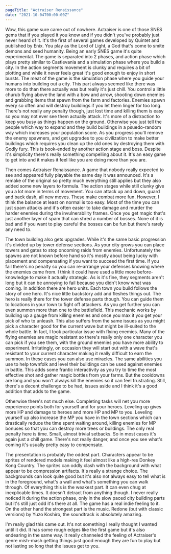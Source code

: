 ```yaml
---
pageTitle: "Actraiser Renaissance"
date: "2021-10-04T00:00:00Z"
---
```


Wow, this game sure came out of nowhere.  Actraiser is one of those SNES gems that if you played it you know and if you didn't you've probably just never heard of it. It's the first of several games developed by Quintet and published by Enix.  You play as the Lord of Light, a God that's come to smite demons and seed humanity.  Being an early SNES game it's quite experimental.  The game is separated into 2 phases, and action phase which plays pretty similar to Castlevania and a simulation phase where you build a city.  In the action segments movement is clunky and requires a bit of plotting and while it never feels great it's good enough to enjoy in short bursts.  The meat of the game is the simulation phase where you guide your humans into building out a city.  This part always seemed like there was more to do than there actually was but really it's just chill.  You control a little churub flying above the land with a bow and arrow, shooting down enemies and grabbing items that spawn from the farm and factories.  Enemies spawn every so often and will destroy buildings if you let them linger for too long.  There's not really any penalty though, just lost time and killing them is easy so you may not ever see them actually attack.  It's more of a distraction to keep you busy as things happen on the ground.  Otherwise you just tell the people which way to expand and they build buildings in a psuedo-random way which increases your population score.  As you progress you'll remove the enemy spawners, and get upgrades to you civilization to make better buildings which requires you clean up the old ones by destroying them with Godly fury.  This is book-ended by another action stage and boss.  Despite it's simplicity there's really something compelling about it.  It's an easy game to get into and it makes it feel like you are doing more than you are.

Then comes Actraiser Renaissance.  A game that nobody really expected to see and appeared fully playable the same day it was announced.  It's a remake of the original so pretty much everything still applies but they also added some new layers to formula.  The action stages while still clunky give you a lot more in terms of movement.  You can attack up and down, guard and back dash, all new moves.  These make combat more fun.  However, I think the balance at least on normal is too easy.  Most of the time you can just spam attacks and it's often easier to take damage and murder the harder enemies during the invulnerability frames.  Once you get magic that's just another layer of spam that can shred a number of bosses.  None of it is bad and if you want to play careful the bosses can be fun but there's rarely any need to.

The town building also gets upgrades.  While it's the same basic progression it's divided up by tower defense sections.  As your city grows you can place towers and gates to stop oncoming raids from enemies.  Unfortunately the spawns are not known before hand so it's mostly about being lucky with placement and compensating if you want to succeed the first time.  If you fail there's no penalty so you can re-arrange your defenses knowing where the enemies came from.  I think it could have used a little more before-knowledge to make it actually strategic.  As is it's fine, they segments aren't long but it can be annoying to fail because you didn't know what was coming.  In addition there are hero units.  Each town you build follows the story of one hero.  It's nice little backstory add and fleshes things out.  The hero is really there for the tower defense parts though.  You can guide them to locations in your town to fight off attackers.  As you get further you can even summon more than one to the battlefield.  This mechanic works by building up a gauge from killing enemies and once you max it you get your pick of who to unleash.  This also suffers from the same issues as you might pick a character good for the current wave but might be ill-suited to the whole battle.  In fact, I took particular issue with flying enemies.  Many of the flying enemies are magic resistant so there's really only one character you can pick if you see them, with the ground enemies you have more ability to experiment. Irritatingly, on occasion they will start out with a wave that's resistant to your current character making it really difficult to earn the summon.  In these cases you can also use miracles.  The same abilities you use to help townfolk and level their buildings can be used against enemies in battle.  This adds some frantic interactivity as you try to time the most effective shot and gather magic bottles from your farms.  But the cooldowns are long and you won't always kill the enemies so it can feel frustrating.  Still, there's a decent challenge to be had, issues aside and I think it's a good addition that adds to the game.

Otherwise there's not much else.  Completing tasks will net you more experience points both for yourself and for your heroes.  Leveling up gives more HP and damage to heroes and more HP and MP to you.  Leveling yourself up also increase the MP you have in the town sections which can drastically reduce the time spent waiting around, killing enemies for MP bonuses so that you can destroy more trees or buildings. The only real penalty here is time.  Small, almost trivial setbacks.  So in most cases it's again just a chill game.  There's not really danger, and once you see what's coming it's usually pretty easy to compensate.

The presentation is probably the oddest part.  Characters appear to be sprites of rendered models making it feel almost like a high-res Donkey Kong Country.  The sprites can oddly clash with the background with what appear to be compression artifacts.  It's really a strange choice.  The backgrounds can look quite good but it's also not always easy to tell what is in the foreground, what's a wall and what's something you can walk through.  Of everything this is the weakest part.  It can even chug at inexplicable times.  It doesn't detract from anything though. I never really noticed it during the action phase, only in the slow paced city building parts but it's still just odd it's there at all.  The game has a real indie feeling to it.  On the other hand the strongest part is the music.  Redone (but with classic versions) by Yuzo Koshiro, the soundtrack is absolutely amazing.

I'm really glad this came out.  It's not something I really thought I wanted until it did.  It has some rough edges like the first game but it's also endearing in the same way.  It really channeled the feeling of Actraiser's genre mish-mash getting things just good enough they are fun to play but not lasting so long that the issues get to you.